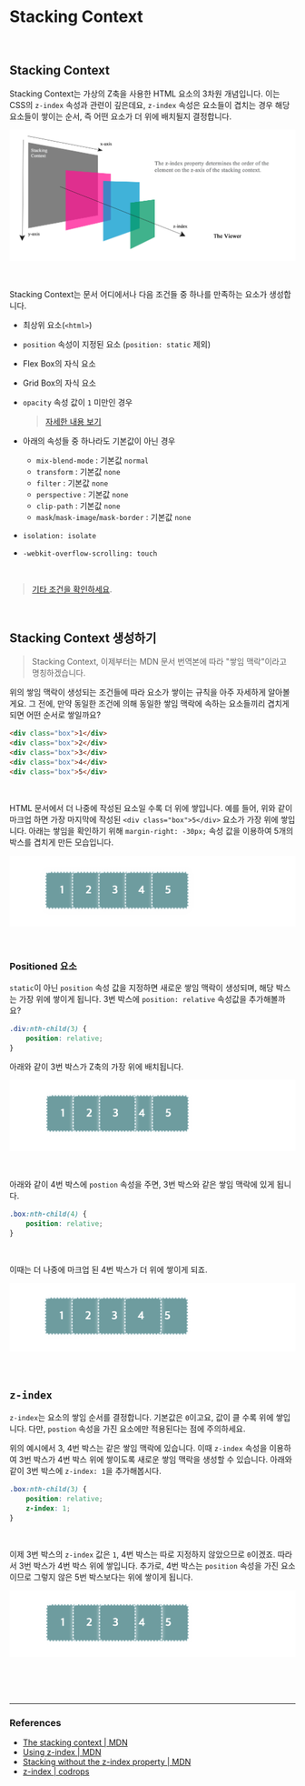 # Stacking Context

<br>

## Stacking Context

Stacking Context는 가상의 Z축을 사용한 HTML 요소의 3차원 개념입니다. 이는 CSS의 `z-index` 속성과 관련이 깊은데요, `z-index` 속성은 요소들이 겹치는 경우 해당 요소들이 쌓이는 순서, 즉 어떤 요소가 더 위에 배치될지 결정합니다.

![stacking-context](./../img/stacking-context.png)

<br>

Stacking Context는 문서 어디에서나 다음 조건들 중 하나를 만족하는 요소가 생성합니다.

- 최상위 요소(`<html>`)

- `position` 속성이 지정된 요소 (`position: static` 제외)

- Flex Box의 자식 요소

- Grid Box의 자식 요소

- `opacity` 속성 값이 `1` 미만인 경우

  > [자세한 내용 보기](https://www.w3.org/TR/css-color-3/#transparency)

- 아래의 속성들 중 하나라도 기본값이 아닌 경우

  - `mix-blend-mode` : 기본값 `normal`
  - `transform` : 기본값 `none`
  - `filter` : 기본값 `none`
  - `perspective` : 기본값 `none`
  - `clip-path` : 기본값 `none`
  - `mask`/`mask-image`/`mask-border` : 기본값 `none`

- `isolation: isolate`

- `-webkit-overflow-scrolling: touch`

<br>

> [기타 조건을 확인하세요](https://developer.mozilla.org/en-US/docs/Web/CSS/CSS_Positioning/Understanding_z_index/The_stacking_context).

<br>

## Stacking Context 생성하기

> Stacking Context, 이제부터는 MDN 문서 번역본에 따라 "쌓임 맥락"이라고 명칭하겠습니다.

위의 쌓임 맥락이 생성되는 조건들에 따라 요소가 쌓이는 규칙을 아주 자세하게 알아볼게요. 그 전에, 만약 동일한 조건에 의해 동일한 쌓임 맥락에 속하는 요소들끼리 겹치게 되면 어떤 순서로 쌓일까요?

```html
<div class="box">1</div>
<div class="box">2</div>
<div class="box">3</div>
<div class="box">4</div>
<div class="box">5</div>
```

<br>

HTML 문서에서 더 나중에 작성된 요소일 수록 더 위에 쌓입니다. 예를 들어, 위와 같이 마크업 하면 가장 마지막에 작성된 `<div class="box">5</div>` 요소가 가장 위에 쌓입니다. 아래는 쌓임을 확인하기 위해 `margin-right: -30px;` 속성 값을 이용하여 5개의 박스를 겹치게 만든 모습입니다.

![box stack](./../img/box-stack.png)

<br>

### Positioned 요소

`static`이 아닌 `position` 속성 값을 지정하면 새로운 쌓임 맥락이 생성되며, 해당 박스는 가장 위에 쌓이게 됩니다. 3번 박스에 `position: relative` 속성값을 추가해볼까요?

```css
.div:nth-child(3) {
	position: relative;
}
```

아래와 같이 3번 박스가 Z축의 가장 위에 배치됩니다.

![box stack positioned](./../img/box-stack-positioned.png)

<br>

아래와 같이 4번 박스에 `postion` 속성을 주면, 3번 박스와 같은 쌓임 맥락에 있게 됩니다.

```css
.box:nth-child(4) {
	position: relative;
}
```

<br>

이때는 더 나중에 마크업 된 4번 박스가 더 위에 쌓이게 되죠.

![box stack 4](./../img/box-stack-4.png)

<br>

## `z-index`

`z-index`는 요소의 쌓임 순서를 결정합니다. 기본값은 `0`이고요, 값이 클 수록 위에 쌓입니다. 다만, `postion` 속성을 가진 요소에만 적용된다는 점에 주의하세요.

위의 예시에서 3, 4번 박스는 같은 쌓임 맥락에 있습니다. 이때 `z-index` 속성을 이용하여 3번 박스가 4번 박스 위에 쌓이도록 새로운 쌓임 맥락을 생성할 수 있습니다. 아래와 같이 3번 박스에 `z-index: 1`을 추가해봅시다.

```css
.box:nth-child(3) {
	position: relative;
	z-index: 1;
}
```

<br>

이제 3번 박스의 `z-index` 값은 `1`, 4번 박스는 따로 지정하지 않았으므로 `0`이겠죠. 따라서 3번 박스가 4번 박스 위에 쌓입니다. 추가로, 4번 박스는 `position` 속성을 가진 요소이므로 그렇지 않은 5번 박스보다는 위에 쌓이게 됩니다.

![box stack 3](./../img/box-stack-3.png)

<br>
<br>
<br>

---

### References

- [The stacking context | MDN](https://developer.mozilla.org/en-US/docs/Web/CSS/CSS_Positioning/Understanding_z_index/The_stacking_context)
- [Using z-index | MDN](https://wiki.developer.mozilla.org/en-US/docs/Web/CSS/CSS_Positioning/Understanding_z_index/Adding_z-index)
- [Stacking without the z-index property | MDN](https://wiki.developer.mozilla.org/en-US/docs/Web/CSS/CSS_Positioning/Understanding_z_index/Stacking_without_z-index)
- [z-index | codrops](https://tympanus.net/codrops/css_reference/z-index/)

